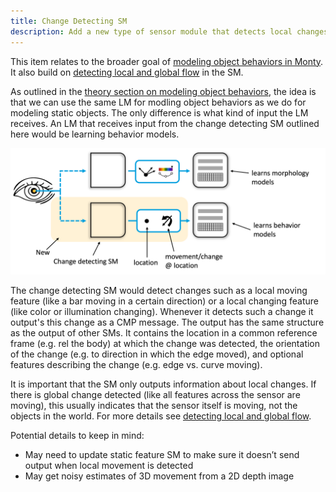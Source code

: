 ```yaml
---
title: Change Detecting SM
description: Add a new type of sensor module that detects local changes and output's those as CMP messages.
---
```


This item relates to the broader goal of [modeling object behaviors in Monty](../../theory/recent-progress/object-behaviors.md#implementation-in-monty). It also build on [detecting local and global flow](detect-local-and-global-flow.md) in the SM.

As outlined in the [theory section on modeling object behaviors](../../theory/recent-progress/object-behaviors.md), the idea is that we can use the same LM for modling object behaviors as we do for modeling static objects. The only difference is what kind of input the LM receives. An LM that receives input from the change detecting SM outlined here would be learning behavior models.

![The introduction of the change detecting LM means that the LM that receives input from this new SM will learn behavior models.](../../figures/theory/monty_implementation_change_SM.png#width=600px)

The change detecting SM would detect changes such as a local moving feature (like a bar moving in a certain direction) or a local changing feature (like color or illumination changing). Whenever it detects such a change it output's this change as a CMP message. The output has the same structure as the output of other SMs. It contains the location in a common reference frame (e.g. rel the body) at which the change was detected, the orientation of the change (e.g. to direction in which the edge moved), and optional features describing the change (e.g. edge vs. curve moving).

It is important that the SM only outputs information about local changes. If there is global change detected (like all features across the sensor are moving), this usually indicates that the sensor itself is moving, not the objects in the world. For more details see [detecting local and global flow](detect-local-and-global-flow.md).

Potential details to keep in mind:
- May need to update static feature SM to make sure it doesn’t send output when local movement is detected
- May get noisy estimates of 3D movement from a 2D depth image
